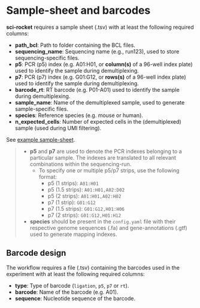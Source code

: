 # Sample-sheet and barcodes

**sci-rocket** requires a sample sheet (.tsv) with at least the following required columns:

* **path_bcl**: Path to folder containing the BCL files.
* **sequencing_name**: Sequencing name (e.g., run123), used to store sequencing-specific files.
* **p5**: PCR (p5) index (e.g. A01:H01, or **column(s)** of a 96-well index plate) used to identify the sample during demultiplexing.
* **p7**: PCR (p7) index (e.g. G01:G12, or **rows(s)** of a 96-well index plate) used to identify the sample during demultiplexing.
* **barcode_rt**: RT barcode (e.g. P01-A01) used to identify the sample during demultiplexing.
* **sample_name**: Name of the demultiplexed sample, used to generate sample-specific files.
* **species**: Reference species (e.g. mouse or human).
* **n_expected_cells**: Number of expected cells in the (demultiplexed) sample (used during UMI filtering).

See [example sample-sheet](https://github.com/odomlab2/sci-rocket/blob/main/workflow/examples/example_samplesheet.tsv).

> * **p5** and **p7** are used to denote the PCR indexes belonging to a particular sample. The indexes are translated to all relevant combinations within the sequencing-run.
>   * To specify one or multiple p5/p7 strips, use the following format:
>     * p5 (1 strips): `A01:H01`
>     * p5 (1.5 strips): `A01:H01,A02:D02`
>     * p5 (2 strips): `A01:H01,A02:H02`
>     * p7 (1 strip): `G01:G12`
>     * p7 (1.5 strips): `G01:G12,H01:H06`
>     * p7 (2 strips): `G01:G12,H01:H12`
> * **species** should be present in the `config.yaml` file with their respective genome sequences (.fa) and gene-annotations (.gtf) used to generate mapping indexes.

## Barcode design

The workflow requires a file (.tsv) containing the barcodes used in the experiment with at least the following required columns:

* **type**: Type of barcode (`ligation`, `p5`, `p7` or `rt`).
* **barcode**: Name of the barcode (e.g. A01).
* **sequence**: Nucleotide sequence of the barcode.
